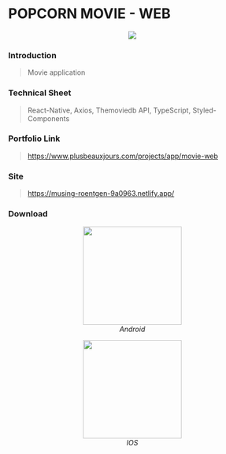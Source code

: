 # POPCORN MOVIE - WEB

<p align="center" >
  <img src="https://www.plusbeauxjours.com/static/media/Movie_web_screenshot.63f0b168.jpg" >
  <br>
</p>

### Introduction

> Movie application

### Technical Sheet

> React-Native, Axios, Themoviedb API, TypeScript, Styled-Components

### Portfolio Link

> https://www.plusbeauxjours.com/projects/app/movie-web

### Site

> https://musing-roentgen-9a0963.netlify.app/

### Download

<span>
<p align="center" >
  <img src="https://www.plusbeauxjours.com/static/media/MovieApp_Android.f15c2572.jpg" width="200"height="200" >
  <br>
  <em>Android</em>
  </p>
  <p align="center" >
  <img src="https://www.plusbeauxjours.com/static/media/MovieApp_IOS.170d53f1.jpg" width="200"height="200" >
  <br>
  <em>IOS</em>
</p>
  </span>
